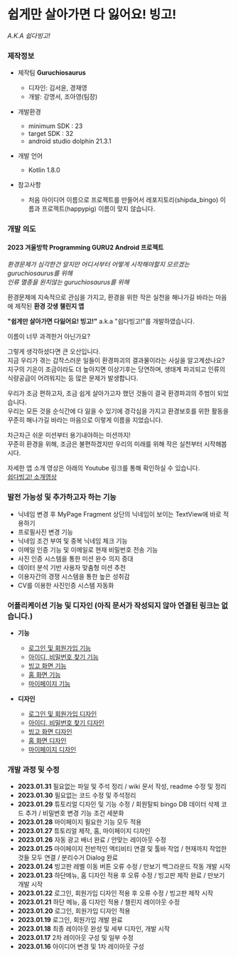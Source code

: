 # 쉽게만 살아가면 다 잃어요! 빙고!
*A.K.A 쉽다빙고!*    


### 제작정보
- 제작팀  **Guruchiosaurus** 
  - 디자인: 김서윤, 경재영
  - 개발: 강명서, 조아영(팀장)  
  
- 개발환경
  - minimum SDK : 23
  - target SDK : 32    
  - android studio dolphin 21.3.1
  
- 개발 언어
  - Kotlin 1.8.0    
  
- 참고사항
  - 처음 아이디어 이름으로 프로젝트를 만들어서 레포지토리(shipda_bingo) 이름과 프로젝트(happypig) 이름이 맞지 않습니다.
  
### 개발 의도
#### 2023 겨울방학 Programming GURU2 Android 프로젝트   

*환경문제가 심각한건 알지만 어디서부터 어떻게 시작해야할지 모르겠는 guruchiosaurus를 위해*    
*인류 멸종을 원치않는 guruchiosaurus를 위해*    
    
환경문제에 지속적으로 관심을 가지고, 환경을 위한 작은 실천을 해나가길 바라는 마음에 제작된 **환경 갓생 챌린지 앱**    
    
**"쉽게만 살아가면 다잃어요! 빙고!"** a.k.a "쉽다빙고!"를 개발하였습니다.   
    
이름이 너무 과격한거 아닌가요?    

그렇게 생각하셨다면 큰 오산입니다.              
지금 우리가 겪는 갑작스러운 일들이 환경파괴의 결과물이라는 사실을 알고계셨나요?    
지구의 기온이 조금이라도 더 높아지면 이상기후는 당연하며, 생태계 파괴되고 인류의 식량공급이 어려워지는 등 많은 문제가 발생합니다.    
    
우리가 조금 편하고자, 조금 쉽게 살아가고자 했던 것들이 결국 환경파괴의 주범이 되었습니다.    
우리는 모든 것을 순식간에 다 잃을 수 있기에 경각심을 가지고 환경보호를 위한 활동을 꾸준히 해나가길 바라는 마음으로 이렇게 이름을 지었습니다.    
   
차근차근 쉬운 미션부터 용기내야하는 미션까지!    
꾸준히 환경을 위해, 조금은 불편하겠지만 우리의 미래를 위해 작은 실천부터 시작해봅시다.     

자세한 앱 소개 영상은 아래의 Youtube 링크를 통해 확인하실 수 있습니다.     
<a href="">쉽다빙고! 소개영상</a>    


### 발전 가능성 및 추가하고자 하는 기능
- 닉네임 변경 후 MyPage Fragment 상단의 닉네임이 보이는 TextView에 바로 적용하기
- 프로필사진 변경 기능
- 닉네임 조건 부여 및 중복 닉네임 체크 기능
- 이메일 인증 기능 및 이메일로 현재 비밀번호 전송 기능
- 사진 인증 시스템을 통한 미션 완수 의지 증대
- 데이터 분석 기반 사용자 맞춤형 미션 추천
- 이용자간의 경쟁 시스템을 통한 높은 성취감
- CV를 이용한 사진인증 시스템 자동화

### 어플리케이션 기능 및 디자인 (아직 문서가 작성되지 않아 연결된 링크는 없습니다.)
- **기능**
  - <a href="">로그인 및 회원가입 기능</a>   
  - <a href="">아이디, 비밀번호 찾기 기능</a>      
  - <a href="">빙고 화면 기능</a>  
  - <a href="">홈 화면 기능</a> 
  - <a href="">마이페이지 기능</a> 

- **디자인**
  - <a href="">로그인 및 회원가입 디자인</a>       
  - <a href="">아이디, 비밀번호 찾기 디자인</a>      
  - <a href="">빙고 화면 디자인</a>    
  - <a href="">홈 화면 디자인</a> 
  - <a href="">마이페이지 디자인</a>

### 개발 과정 및 수정
- **2023.01.31** 필요없는 파일 및 주석 정리 / wiki 문서 작성, readme 수정 및 정리
- **2023.01.30** 필요없는 코드 수정 및 주석정리    
- **2023.01.29** 튜토리얼 디자인 및 기능 수정 / 회원탈퇴 bingo DB 데이터 삭제 코드 추가 / 비밀번호 변경 기능 조건 세분화        
- **2023.01.28** 마이페이지 필요한 기능 모두 적용        
- **2023.01.27** 튜토리얼 제작, 홈, 마이페이지 디자인    
- **2023.01.26** 자동 광고 배너 완료 / 안맞는 레이아웃 수정
- **2023.01.25** 마이페이지 전반적인 액티비티 연결 및 툴바 작업 / 현재까지 작업한 것들 모두 연결 / 분리수거 Dialog 완료    
- **2023.01.24** 빙고판 레벨 이동 버튼 오류 수정 / 만보기 백그라운드 작동 개발 시작
- **2023.01.23** 하단메뉴, 홈 디자인 적용 후 오류 수정 / 빙고판 제작 완료 / 만보기 개발 시작        
- **2023.01.22** 로그인, 회원가입 디자인 적용 후 오류 수정 / 빙고판 제작 시작     
- **2023.01.21** 하단 메뉴, 홈 디자인 적용 / 챌린지 레이아웃 수정    
- **2023.01.20** 로그인, 회원가입 디자인 적용          
- **2023.01.19** 로그인, 회원가입 개발 완료      
- **2023.01.18** 최종 레이아웃 완성 및 세부 디자인, 개발 시작        
- **2023.01.17** 2차 레이아웃 구성 및 일부 수정     
- **2023.01.16** 아이디어 변경 및 1차 레이아웃 구성    
